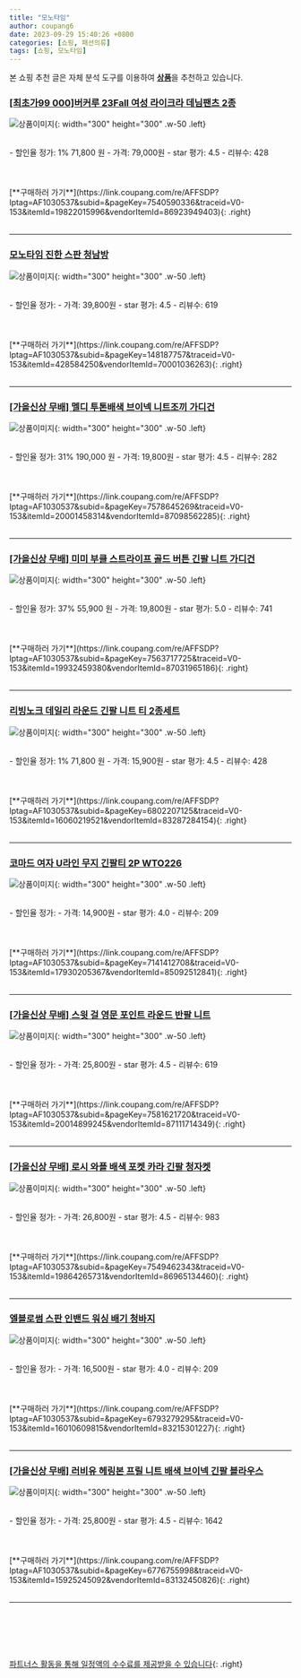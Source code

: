 ```yaml
---
title: "모노타임"
author: coupang6
date: 2023-09-29 15:40:26 +0800
categories: [쇼핑, 패션의류]
tags: [쇼핑, 모노타임]
---
```


본 쇼핑 추천 글은 자체 분석 도구를 이용하여 [**상품**](https://link.coupang.com/a/bao1ui)을 추천하고 있습니다.

### [[최초가99 000]버커루 23Fall 여성 라이크라 데님팬츠 2종](https://link.coupang.com/re/AFFSDP?lptag=AF1030537&subid=&pageKey=7540590336&traceid=V0-153&itemId=19822015996&vendorItemId=86923949403)

![상품이미지](https://thumbnail9.coupangcdn.com/thumbnails/remote/230x230ex/image/vendor_inventory/e6b8/e4caa527cf56264b7c6bae47acc725d10207fdbeb94c389a1d070eddf86e.jpg){: width="300" height="300" .w-50 .left}


<br>
- 할인율 정가: 1%  71,800   원
- 가격: 79,000원
- star 평가: 4.5
- 리뷰수: 428
<br>
<br>
<br>
<br>
[**구매하러 가기**](https://link.coupang.com/re/AFFSDP?lptag=AF1030537&subid=&pageKey=7540590336&traceid=V0-153&itemId=19822015996&vendorItemId=86923949403){: .right}
<br>
<br>

---

### [모노타임 진한 스판 청남방](https://link.coupang.com/re/AFFSDP?lptag=AF1030537&subid=&pageKey=148187757&traceid=V0-153&itemId=428584250&vendorItemId=70001036263)

![상품이미지](https://thumbnail8.coupangcdn.com/thumbnails/remote/230x230ex/image/vendor_inventory/images/2018/10/23/14/4/001558bb-5101-4d66-9b2d-076cd798ea05.jpg){: width="300" height="300" .w-50 .left}


<br>
- 할인율 정가: 
- 가격: 39,800원
- star 평가: 4.5
- 리뷰수: 619
<br>
<br>
<br>
<br>
[**구매하러 가기**](https://link.coupang.com/re/AFFSDP?lptag=AF1030537&subid=&pageKey=148187757&traceid=V0-153&itemId=428584250&vendorItemId=70001036263){: .right}
<br>
<br>

---

### [[가을신상 무배] 멜디 투톤배색 브이넥 니트조끼 가디건](https://link.coupang.com/re/AFFSDP?lptag=AF1030537&subid=&pageKey=7578645269&traceid=V0-153&itemId=20001458314&vendorItemId=87098562285)

![상품이미지](https://thumbnail8.coupangcdn.com/thumbnails/remote/230x230ex/image/vendor_inventory/079c/91a709633ec2e4b750609b1db4645a2a013f09edefb5b5d31e73ffa5c8e7.jpg){: width="300" height="300" .w-50 .left}


<br>
- 할인율 정가: 31%  190,000   원
- 가격: 19,800원
- star 평가: 4.5
- 리뷰수: 282
<br>
<br>
<br>
<br>
[**구매하러 가기**](https://link.coupang.com/re/AFFSDP?lptag=AF1030537&subid=&pageKey=7578645269&traceid=V0-153&itemId=20001458314&vendorItemId=87098562285){: .right}
<br>
<br>

---

### [[가을신상 무배] 미미 부클 스트라이프 골드 버튼 긴팔 니트 가디건](https://link.coupang.com/re/AFFSDP?lptag=AF1030537&subid=&pageKey=7563717725&traceid=V0-153&itemId=19932459380&vendorItemId=87031965186)

![상품이미지](https://thumbnail9.coupangcdn.com/thumbnails/remote/230x230ex/image/vendor_inventory/3243/76b27f27acbe9324e4f5b16ad890144fb330c3794d3d51afc1239768f212.jpg){: width="300" height="300" .w-50 .left}


<br>
- 할인율 정가: 37%  55,900   원
- 가격: 19,800원
- star 평가: 5.0
- 리뷰수: 741
<br>
<br>
<br>
<br>
[**구매하러 가기**](https://link.coupang.com/re/AFFSDP?lptag=AF1030537&subid=&pageKey=7563717725&traceid=V0-153&itemId=19932459380&vendorItemId=87031965186){: .right}
<br>
<br>

---

### [리빙노크 데일리 라운드 긴팔 니트 티 2종세트](https://link.coupang.com/re/AFFSDP?lptag=AF1030537&subid=&pageKey=6802207125&traceid=V0-153&itemId=16060219521&vendorItemId=83287284154)

![상품이미지](https://thumbnail9.coupangcdn.com/thumbnails/remote/230x230ex/image/vendor_inventory/2b8d/1883b83baec6ad680230e5feda05bef2cbf3f52d229b817785bb15aa0351.jpg){: width="300" height="300" .w-50 .left}


<br>
- 할인율 정가: 1%  71,800   원
- 가격: 15,900원
- star 평가: 4.5
- 리뷰수: 428
<br>
<br>
<br>
<br>
[**구매하러 가기**](https://link.coupang.com/re/AFFSDP?lptag=AF1030537&subid=&pageKey=6802207125&traceid=V0-153&itemId=16060219521&vendorItemId=83287284154){: .right}
<br>
<br>

---

### [코마드 여자 U라인 무지 긴팔티 2P WTO226](https://link.coupang.com/re/AFFSDP?lptag=AF1030537&subid=&pageKey=7141412708&traceid=V0-153&itemId=17930205367&vendorItemId=85092512841)

![상품이미지](https://thumbnail7.coupangcdn.com/thumbnails/remote/230x230ex/image/vendor_inventory/2d8c/df51e5d3c558c0f3f192bb5c7536fa3a5da58e3b31cba4f1d5299863da92.jpg){: width="300" height="300" .w-50 .left}


<br>
- 할인율 정가: 
- 가격: 14,900원
- star 평가: 4.0
- 리뷰수: 209
<br>
<br>
<br>
<br>
[**구매하러 가기**](https://link.coupang.com/re/AFFSDP?lptag=AF1030537&subid=&pageKey=7141412708&traceid=V0-153&itemId=17930205367&vendorItemId=85092512841){: .right}
<br>
<br>

---

### [[가을신상 무배] 스윗 걸 영문 포인트 라운드 반팔 니트](https://link.coupang.com/re/AFFSDP?lptag=AF1030537&subid=&pageKey=7581621720&traceid=V0-153&itemId=20014899245&vendorItemId=87111714349)

![상품이미지](https://thumbnail6.coupangcdn.com/thumbnails/remote/230x230ex/image/vendor_inventory/57b6/132fecbc8388be0189d8e593064c114762199db38d6501d956f07f49d4c5.jpg){: width="300" height="300" .w-50 .left}


<br>
- 할인율 정가: 
- 가격: 25,800원
- star 평가: 4.5
- 리뷰수: 619
<br>
<br>
<br>
<br>
[**구매하러 가기**](https://link.coupang.com/re/AFFSDP?lptag=AF1030537&subid=&pageKey=7581621720&traceid=V0-153&itemId=20014899245&vendorItemId=87111714349){: .right}
<br>
<br>

---

### [[가을신상 무배] 로시 와플 배색 포켓 카라 긴팔 청자켓](https://link.coupang.com/re/AFFSDP?lptag=AF1030537&subid=&pageKey=7549462343&traceid=V0-153&itemId=19864265731&vendorItemId=86965134460)

![상품이미지](https://thumbnail9.coupangcdn.com/thumbnails/remote/230x230ex/image/vendor_inventory/f960/18426ec026a6fc0e771d9ead98da151bec0c6206dd6dc68eb85df6e31949.jpg){: width="300" height="300" .w-50 .left}


<br>
- 할인율 정가: 
- 가격: 26,800원
- star 평가: 4.5
- 리뷰수: 983
<br>
<br>
<br>
<br>
[**구매하러 가기**](https://link.coupang.com/re/AFFSDP?lptag=AF1030537&subid=&pageKey=7549462343&traceid=V0-153&itemId=19864265731&vendorItemId=86965134460){: .right}
<br>
<br>

---

### [엘블로썸 스판 인밴드 워싱 배기 청바지](https://link.coupang.com/re/AFFSDP?lptag=AF1030537&subid=&pageKey=6793279295&traceid=V0-153&itemId=16010609815&vendorItemId=83215301227)

![상품이미지](https://thumbnail6.coupangcdn.com/thumbnails/remote/230x230ex/image/vendor_inventory/330a/f4da8c4ef232c7e4ac77ede17545096b023ace9fa98fe4cbfcbce34b9a81.jpg){: width="300" height="300" .w-50 .left}


<br>
- 할인율 정가: 
- 가격: 16,500원
- star 평가: 4.0
- 리뷰수: 209
<br>
<br>
<br>
<br>
[**구매하러 가기**](https://link.coupang.com/re/AFFSDP?lptag=AF1030537&subid=&pageKey=6793279295&traceid=V0-153&itemId=16010609815&vendorItemId=83215301227){: .right}
<br>
<br>

---

### [[가을신상 무배] 러비유 헤링본 프릴 니트 배색 브이넥 긴팔 블라우스](https://link.coupang.com/re/AFFSDP?lptag=AF1030537&subid=&pageKey=6776755998&traceid=V0-153&itemId=15925245092&vendorItemId=83132450826)

![상품이미지](https://thumbnail9.coupangcdn.com/thumbnails/remote/230x230ex/image/vendor_inventory/0d5e/b18a9246de4abdb14369d6a2f274ec2597f06e31ca19b53d7a6aa40d97e0.jpg){: width="300" height="300" .w-50 .left}


<br>
- 할인율 정가: 
- 가격: 25,800원
- star 평가: 4.5
- 리뷰수: 1642
<br>
<br>
<br>
<br>
[**구매하러 가기**](https://link.coupang.com/re/AFFSDP?lptag=AF1030537&subid=&pageKey=6776755998&traceid=V0-153&itemId=15925245092&vendorItemId=83132450826){: .right}
<br>
<br>

---
<br><br><br><br><br> [파트너스 활동을 통해 일정액의 수수료를 제공받을 수 있습니다](https://link.coupang.com/a/bao1ui){: .right}